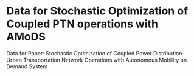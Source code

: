 # Data for Stochastic Optimization of Coupled PTN operations with AMoDS
Data for Paper: Stochastic Optimization of Coupled Power Distribution-Urban Transportation Network Operations with Autonomous Mobility on Demand System
